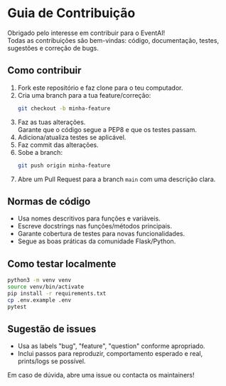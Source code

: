# Guia de Contribuição

Obrigado pelo interesse em contribuir para o EventAI!  
Todas as contribuições são bem-vindas: código, documentação, testes, sugestões e correção de bugs.

## Como contribuir

1. Fork este repositório e faz clone para o teu computador.
2. Cria uma branch para a tua feature/correção:
   ```bash
   git checkout -b minha-feature
   ```
3. Faz as tuas alterações.  
   Garante que o código segue a PEP8 e que os testes passam.
4. Adiciona/atualiza testes se aplicável.
5. Faz commit das alterações.
6. Sobe a branch:
   ```bash
   git push origin minha-feature
   ```
7. Abre um Pull Request para a branch `main` com uma descrição clara.

## Normas de código

- Usa nomes descritivos para funções e variáveis.
- Escreve docstrings nas funções/métodos principais.
- Garante cobertura de testes para novas funcionalidades.
- Segue as boas práticas da comunidade Flask/Python.

## Como testar localmente

```bash
python3 -m venv venv
source venv/bin/activate
pip install -r requirements.txt
cp .env.example .env
pytest
```

## Sugestão de issues

- Usa as labels "bug", "feature", "question" conforme apropriado.
- Inclui passos para reproduzir, comportamento esperado e real, prints/logs se possível.

Em caso de dúvida, abre uma issue ou contacta os maintainers!